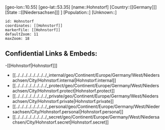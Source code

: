 ﻿---
location: [53.35,10.55]
mapzoom: [7,12] 
mapmarker: city 
type: City
tags:
- geo/City


SpocWebEntityId: 30996
isDeleted: false
confidential: public

---
[geo-lon::10.55]
[geo-lat::53.35]
[name::Hohnstorf]
[Country::[[Germany]]]
[State ::[[Niedersachsen]]] ]
[Population::]
[Unknown::]


```leaflet
id: Hohnstorf
coordinates: [[Hohnstorf]]
markerFile: [[Hohnstorf]]
defaultZoom: 11 
maxZoom: 18
```


## Confidential Links & Embeds: 
-[[Hohnstorf|Hohnstorf]]] 
- [[../../../../../../../../_internal/geo/Continent/Europe/Germany/West/Niedersachsen/City/Hohnstorf.internal|Hohnstorf.internal]] 
- [[../../../../../../../../_protect/geo/Continent/Europe/Germany/West/Niedersachsen/City/Hohnstorf.protect|Hohnstorf.protect]] 
- [[../../../../../../../../_private/geo/Continent/Europe/Germany/West/Niedersachsen/City/Hohnstorf.private|Hohnstorf.private]] 
- [[../../../../../../../../_personal/geo/Continent/Europe/Germany/West/Niedersachsen/City/Hohnstorf.personal|Hohnstorf.personal]] 
- [[../../../../../../../../_secret/geo/Continent/Europe/Germany/West/Niedersachsen/City/Hohnstorf.secret|Hohnstorf.secret]] 
